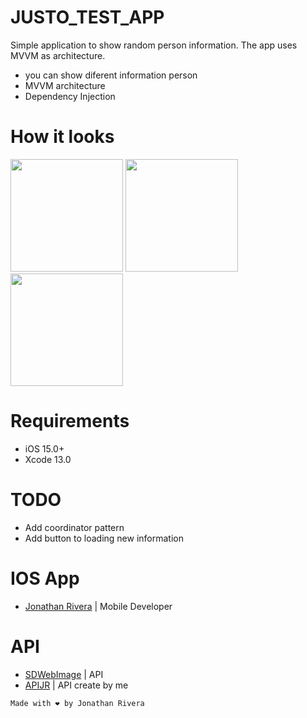 # JUSTO_TEST_APP
 Simple application to show random person information. The app uses MVVM as architecture.

  - you can show diferent information person 
  - MVVM architecture
  - Dependency Injection

# How it looks
<img width="180" alt="" src="https://user-images.githubusercontent.com/30934641/163927446-d61a3dd1-3b20-4957-942f-8075ef39c980.png?raw=true">
<img width="180" alt="" src="https://user-images.githubusercontent.com/30934641/163927469-6635afc0-e55b-4dc2-9e3f-e19f884dab3f.png?raw=true">
<img width="180" alt="" src="https://user-images.githubusercontent.com/30934641/163927487-b5c8d465-0d2b-4e53-8e25-7cda545bc40c.png?raw=true">

# Requirements
- iOS 15.0+
- Xcode 13.0
  
# TODO
- Add coordinator pattern
- Add button to loading new information
  
# IOS App
 - [Jonathan Rivera](https://github.com/JonaRivera-RB) | Mobile Developer

 # API
 - [SDWebImage](https://github.com/SDWebImage/SDWebImage) | API
 - [APIJR](https://github.com/JonaRivera-RB/APIJR_NETWORK) | API create by me
 
```
Made with ❤️ by Jonathan Rivera
```
